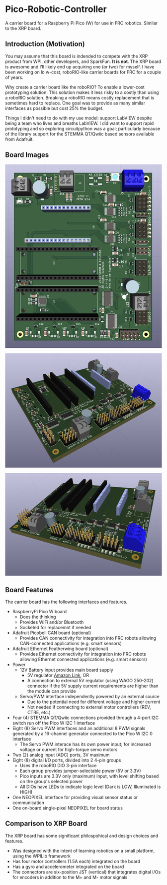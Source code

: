 # Pico-Robotic-Controller
A carrier board for a Raspberry Pi Pico (W) for use in FRC robotics. Similar to the XRP board.

## Introduction (Motivation)

You may assume that this board is indended to compete with the XRP product from 
WPI, other developers, and SparkFun. __It is not__. The XRP board is awesome and
 I'll likely end up acquiring one (or two) for myself. I have been working on lo
w-cost, roboRIO-like carrier boards for FRC for a couple of years.

Why create a carrier board like the roboRIO? To enable a lower-cost prototyping solution. This solution makes it less risky to a costly than using a roboRIO solution. Breaking a roboRIO means costly replacement that is sometimes hard to replace. One goal was to provide as many similar interfaces as possible but cost 25% the budget.

Things I didn't need to do with my use model: support LabVIEW despite being a team who lives and breaths LabVIEW. I did want to support rapid prototyping and so exploring circuitpython was a goal; particularly because of the library support for the STEMMA QT/Qwiic based sensors available from Adafruit.

## Board Images

![Top View](https://github.com/2468shrm/Pico-Robotic-Controller/blob/main/Images/Top.png?raw=true)

![Isometric View from the I2C connector corner](https://github.com/2468shrm/Pico-Robotic-Controller/blob/main/Images/Iso%20STEMMA%20QT.png?raw=true)

![Isometric View from the digital I/O connector corner](https://github.com/2468shrm/Pico-Robotic-Controller/blob/main/Images/Iso%20DIO.png?raw=true)

## Board Features

The carrier board has the following interfaces and features.

- RaspberryPi Pico W board
  - Does the thinking
  - Provides WiFi and/or Bluetooth
  - Socketed for replacemnt if needed
- Adafruit Picobell CAN board (optional)
  - Provides CAN connectivity for integration into FRC robots allowing CAN-connected applications (e.g. smart sensors)
- Adafruit Ethernet Featherwing board (optional)
  - Provides Ethernet connectivity for integration into FRC robots allowing Ethernet connected applications (e.g. smart sensors)
- Power
  - 12V Battery input provides main board supply
    - 5V regulator [Amazon Link](https://www.amazon.com/gp/product/B08JZ5FVLC), OR
    - A connection to external 5V regulator (using WAGO 250-202) connector if the 5V supply current requirements are higher than the module can provide
  - Servo/PWM interface independently powered by an external source
    - Due to the potential need for different voltage and higher current
    - Not needed if connecting to external motor controllers (REV, CTRE, etc.)
- Four (4) STEMMA QT/Qwiic connections provided through a 4-port I2C switch run off the Pico W I2C 1 interface
- Eight (8) Servo PWM interfaces and an additional 8 PWM signals generated by a 16-channel generator connected to the Pico W I2C 0 interface
  - The Servo PWM interace has its own power input; for increased voltage or current for high-torque servo motors
- Two (2) analog input (ADC) ports, 3V maximum
- Eight (8) digital I/O ports, divided into 2 4-pin groups
  - Uses the roboRIO DIO 3-pin interface
  - Each group provides jumper-selectable power (5V or 3.3V)
  - Pico inputs are 3.3V only (maximum) input, with level shifting based on the group's selected power
  - All DIOs have LEDs to indicate logic level (Dark is LOW, Illuminated is HIGH)
- One NEOPIXEL interface for providing visual sensor status or communication
- One on-board single-pixel NEOPIXEL for board status

## Comparison to XRP Board

The XRP board has some significant philospohical and design choices and features.

- Was designed with the intent of learning robotics on a small platform, using the WPILib framework
- Has four motor controllers (1.5A each) integrated on the board
- Has a gyro and accelerometer integrated on the board
- The connectors are six-position JST (vertical) that integrates digital I/Os for encoders in addition to the M+ and M- motor signals


